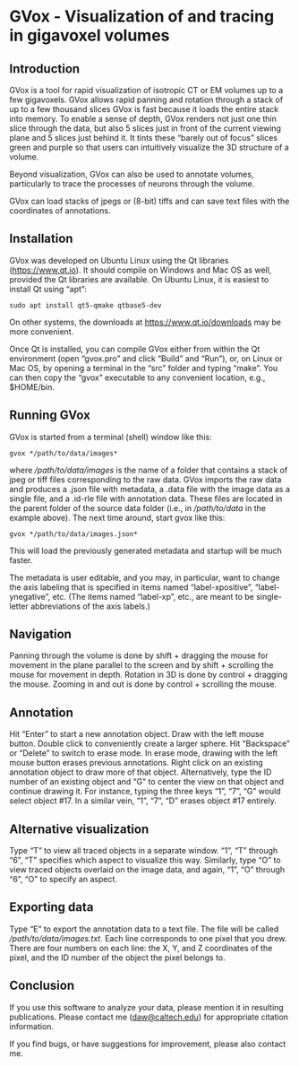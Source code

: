 GVox - Visualization of and tracing in gigavoxel volumes
========================================================

Introduction
------------

GVox is a tool for rapid visualization of isotropic CT or EM volumes
up to a few gigavoxels. GVox allows rapid panning and rotation through
a stack of up to a few thousand slices GVox is fast because it loads
the entire stack into memory. To enable a sense of depth, GVox renders
not just one thin slice through the data, but also 5 slices just in
front of the current viewing plane and 5 slices just behind it. It
tints these “barely out of focus” slices green and purple so that
users can intuitively visualize the 3D structure of a volume.

Beyond visualization, GVox can also be used to annotate volumes,
particularly to trace the processes of neurons through the volume.

GVox can load stacks of jpegs or (8-bit) tiffs and can save text files
with the coordinates of annotations.

Installation
------------

GVox was developed on Ubuntu Linux using the Qt libraries
(https://www.qt.io). It should compile on Windows and Mac OS as well,
provided the Qt libraries are available. On Ubuntu Linux, it is
easiest to install Qt using “apt”:

	sudo apt install qt5-qmake qtbase5-dev

On other systems, the downloads at https://www.qt.io/downloads may be
more convenient.

Once Qt is installed, you can compile GVox either from within the Qt
environment (open “gvox.pro” and click “Build” and “Run”), or, on
Linux or Mac OS, by opening a terminal in the “src” folder and typing
“make”. You can then copy the “gvox” executable to any convenient
location, e.g., $HOME/bin.

Running GVox
------------

GVox is started from a terminal (shell) window like this:

    gvox */path/to/data/images*

where */path/to/data/images* is the name of a folder that contains a
stack of jpeg or tiff files corresponding to the raw data. GVox
imports the raw data and produces a .json file with metadata, a .data
file with the image data as a single file, and a .id-rle file with
annotation data. These files are located in the parent folder of the
source data folder (i.e., in */path/to/data* in the example
above). The next time around, start gvox like this:

    gvox */path/to/data/images.json*

This will load the previously generated metadata and startup will be
much faster.

The metadata is user editable, and you may, in particular, want to
change the axis labeling that is specified in items named
“label-xpositive”, “label-ynegative”, etc. (The items named
“label-xp”, etc., are meant to be single-letter abbreviations of the
axis labels.)

Navigation
----------

Panning through the volume is done by shift + dragging the mouse for
movement in the plane parallel to the screen and by shift + scrolling
the mouse for movement in depth. Rotation in 3D is done by control +
dragging the mouse. Zooming in and out is done by control + scrolling
the mouse.

Annotation
----------

Hit “Enter” to start a new annotation object. Draw with the left mouse
button. Double click to conveniently create a larger sphere.  Hit
“Backspace” or “Delete” to switch to erase mode. In erase mode,
drawing with the left mouse button erases previous annotations. Right
click on an existing annotation object to draw more of that
object. Alternatively, type the ID number of an existing object and
“G" to center the view on that object and continue drawing it. For
instance, typing the three keys “1”, “7”, “G” would select object #17. In a similar vein,  “1”, “7”, “D” erases object #17 entirely.

Alternative visualization
-------------------------

Type “T” to view all traced objects in a separate window. “1”, “T”
through “6”, “T” specifies which aspect to visualize this
way. Similarly, type “O” to view traced objects overlaid on the image
data, and again, “1”, “O” through “6”, “O” to specify an aspect.

Exporting data
--------------

Type “E” to export the annotation data to a text file. The file will
be called */path/to/data/images.txt*. Each line corresponds to one
pixel that you drew. There are four numbers on each line: the X, Y,
and Z coordinates of the pixel, and the ID number of the object the
pixel belongs to.

Conclusion
----------

If you use this software to analyze your data, please mention it in
resulting publications. Please contact me (daw@caltech.edu) for
appropriate citation information.

If you find bugs, or have suggestions for improvement, please also
contact me.